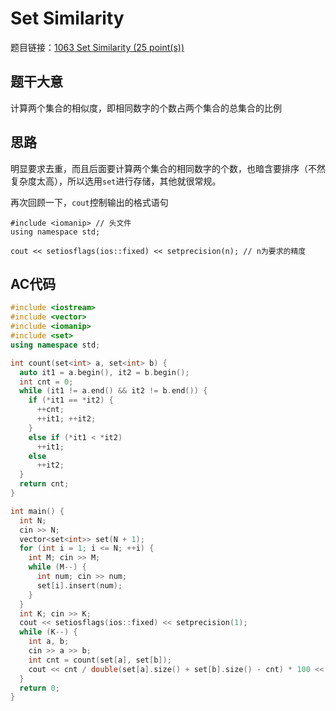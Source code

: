 # Set Similarity

题目链接：[1063 Set Similarity (25 point(s))](https://pintia.cn/problem-sets/994805342720868352/problems/994805409175420928)

## 题干大意

计算两个集合的相似度，即相同数字的个数占两个集合的总集合的比例

## 思路

明显要求去重，而且后面要计算两个集合的相同数字的个数，也暗含要排序（不然复杂度太高），所以选用`set`进行存储，其他就很常规。

再次回顾一下，`cout`控制输出的格式语句

    #include <iomanip> // 头文件
    using namespace std;
    
    cout << setiosflags(ios::fixed) << setprecision(n); // n为要求的精度

## AC代码

```cpp linenums="1"
#include <iostream>
#include <vector>
#include <iomanip>
#include <set>
using namespace std;

int count(set<int> a, set<int> b) {
  auto it1 = a.begin(), it2 = b.begin();
  int cnt = 0;
  while (it1 != a.end() && it2 != b.end()) {
    if (*it1 == *it2) {
      ++cnt;
      ++it1; ++it2;
    }
    else if (*it1 < *it2)
      ++it1;
    else
      ++it2;
  }
  return cnt;
}

int main() {
  int N;
  cin >> N;
  vector<set<int>> set(N + 1);
  for (int i = 1; i <= N; ++i) {
    int M; cin >> M;
    while (M--) {
      int num; cin >> num;
      set[i].insert(num);
    }
  }
  int K; cin >> K;
  cout << setiosflags(ios::fixed) << setprecision(1);
  while (K--) {
    int a, b;
    cin >> a >> b;
    int cnt = count(set[a], set[b]);
    cout << cnt / double(set[a].size() + set[b].size() - cnt) * 100 << "%\n";
  }
  return 0;
}
```
